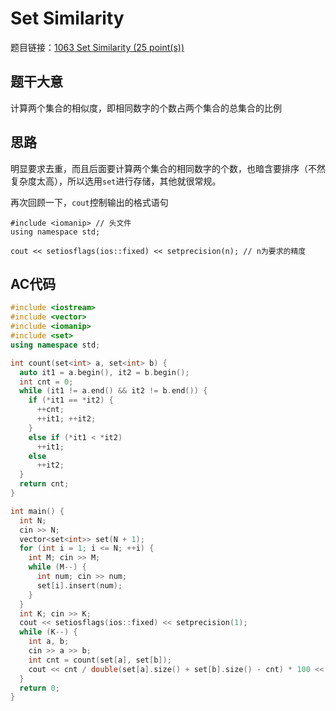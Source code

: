 # Set Similarity

题目链接：[1063 Set Similarity (25 point(s))](https://pintia.cn/problem-sets/994805342720868352/problems/994805409175420928)

## 题干大意

计算两个集合的相似度，即相同数字的个数占两个集合的总集合的比例

## 思路

明显要求去重，而且后面要计算两个集合的相同数字的个数，也暗含要排序（不然复杂度太高），所以选用`set`进行存储，其他就很常规。

再次回顾一下，`cout`控制输出的格式语句

    #include <iomanip> // 头文件
    using namespace std;
    
    cout << setiosflags(ios::fixed) << setprecision(n); // n为要求的精度

## AC代码

```cpp linenums="1"
#include <iostream>
#include <vector>
#include <iomanip>
#include <set>
using namespace std;

int count(set<int> a, set<int> b) {
  auto it1 = a.begin(), it2 = b.begin();
  int cnt = 0;
  while (it1 != a.end() && it2 != b.end()) {
    if (*it1 == *it2) {
      ++cnt;
      ++it1; ++it2;
    }
    else if (*it1 < *it2)
      ++it1;
    else
      ++it2;
  }
  return cnt;
}

int main() {
  int N;
  cin >> N;
  vector<set<int>> set(N + 1);
  for (int i = 1; i <= N; ++i) {
    int M; cin >> M;
    while (M--) {
      int num; cin >> num;
      set[i].insert(num);
    }
  }
  int K; cin >> K;
  cout << setiosflags(ios::fixed) << setprecision(1);
  while (K--) {
    int a, b;
    cin >> a >> b;
    int cnt = count(set[a], set[b]);
    cout << cnt / double(set[a].size() + set[b].size() - cnt) * 100 << "%\n";
  }
  return 0;
}
```
